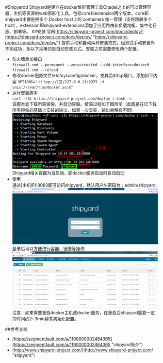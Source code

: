 #Shipyardd
Shipyard是建立在docker集群管理工具Citadel之上的可以管理容器、主机等资源的web图形化工具。包括core和extension两个版本，core即shipyard主要是把多个 Docker host上的 containers 统一管理（支持跨越多个host），extension即shipyard-extensions添加了应用路由和负载均衡、集中化日志、部署等。
##安装
官网[https://shipyard-project.com/docs/deploy/](https://shipyard-project.com/docs/deploy/ "https://shipyard-project.com/docs/deploy/") 提供手动和自动两种安装方式，经测试手动安装尚不能成功，故以下采用的是自动安装方式。安装之前需要修改两个配置。  
- 防火墙添加接口  
`firewall-cmd --permanent --zone=trusted --add-interface=docker0`  
`firewall-cmd --reload`  
- 修改docker配置文件/etc/sysconfig/docker，使其监听tcp端口，添加如下内容
`OPTIONS="-H tcp://[空/127.0.0.1]:2375 -H unix:///var/run/docker.sock"`  
- 运行安装脚本  
`curl -sSL https://shipyard-project.com/deploy | bash -s`  
该脚本会下载所需镜像，并启动容器。精简过程如下图所示（此图是在已下载所需镜像的基础上安装的输出，如第一次安装，输出会略有不同)  
![安装shipyard](../images/docker/shipyard/安装.png)  
Shipyard相关容器为自启动，即docker服务启动时自动启动  
- 使用  
通过[主机IP]:8080即可访问shipyard，默认用户名密码为：admin/shipyard  
![shipyard登录](../images/docker/shipyard/登录.png)  
登录后可以方便进行容器、镜像等操作  
![管理容器](../images/docker/shipyard/管理容器.png)  
注意：如果需要重启docker主机或docker服务，在重启后shipyard需要一定的时间约2~3min钟来初始化配置。  

##参考文档
- [https://segmentfault.com/a/1190000002464365](https://segmentfault.com/a/1190000002464365 "shipyard简介")
- [http://www.shipyard-project.com/](http://www.shipyard-project.com/ "shipyard")
